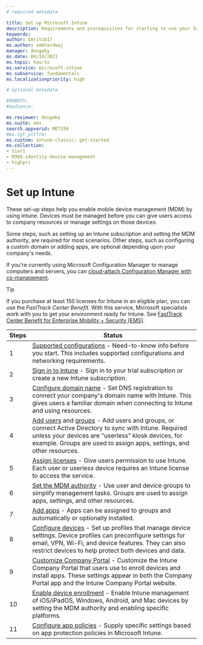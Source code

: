 ```yaml
---
# required metadata

title: Set up Microsoft Intune
description: Requirements and prerequisites for starting to use your Intune subscription
keywords:
author: Smritib17
ms.author: smbhardwaj
manager: dougeby
ms.date: 04/14/2021
ms.topic: how-to
ms.service: microsoft-intune
ms.subservice: fundamentals
ms.localizationpriority: high

# optional metadata

#ROBOTS:
#audience:

ms.reviewer: dougeby
ms.suite: ems
search.appverid: MET150
#ms.tgt_pltfrm:
ms.custom: intune-classic; get-started
ms.collection:
- tier1
- M365-identity-device-management
- highpri
---
```



# Set up Intune

These set-up steps help you enable mobile device management (MDM) by using Intune. Devices must be managed before you can give users access to company resources or manage settings on those devices.

Some steps, such as setting up an Intune subscription and setting the MDM authority, are required for most scenarios. Other steps, such as configuring a custom domain or adding apps, are optional depending upon your company's needs.

If you're currently using Microsoft Configuration Manager to manage computers and servers, you can [cloud-attach Configuration Manager with co-management](/configmgr/comanage/overview).

>[!TIP]
>If you purchase at least 150 licenses for Intune in an eligible plan, you can use the *FastTrack Center Benefit*. With this service, Microsoft specialists work with you to get your environment ready for Intune. See [FastTrack Center Benefit for Enterprise Mobility + Security (EMS)](/enterprise-mobility-security/Solutions/enterprise-mobility-fasttrack-program).

| Steps | Status  |
|---|---|
|   1   | [Supported configurations](supported-devices-browsers.md) - Need-to-know info before you start. This includes supported configurations and networking requirements.|
|   2   |  [Sign in to Intune](account-sign-up.md) - Sign in to your trial subscription or create a new Intune subscription. |
|   3   | [Configure domain name](custom-domain-name-configure.md) - Set DNS registration to connect your company's domain name with Intune. This gives users a familiar domain when connecting to Intune and using resources. |
|   4   | [Add users](users-add.md) and [groups](groups-add.md) - Add users and groups, or connect Active Directory to sync with Intune. Required unless your devices are "userless" kiosk devices, for example. Groups are used to assign apps, settings, and other resources.|
|   5   | [Assign licenses](licenses-assign.md) - Give users permission to use Intune. Each user or userless device requires an Intune license to access the service. |
|   6   | [Set the MDM authority](mdm-authority-set.md) - Use user and device groups to simplify management tasks. Groups are used to assign apps, settings, and other resources. |
|   7   | [Add apps](../apps/apps-add.md) - Apps can be assigned to groups and automatically or optionally installed. |
|   8   | [Configure devices](../configuration/device-profiles.md) - Set up profiles that manage device settings. Device profiles can preconfigure settings for email, VPN, Wi-Fi, and device features. They can also restrict devices to help protect both devices and data. |
|   9   |  [Customize Company Portal](../apps/company-portal-app.md) - Customize the Intune Company Portal that users use to enroll devices and install apps. These settings appear in both the Company Portal app and the Intune Company Portal website.       |
|  10   | [Enable device enrollment](../enrollment/device-enrollment.md) - Enable Intune management of iOS/iPadOS, Windows, Android, and Mac devices by setting the MDM authority and enabling specific platforms. |
|  11   |  [Configure app policies](../apps/app-protection-policy.md) - Supply specific settings based on app protection policies in Microsoft Intune. |
